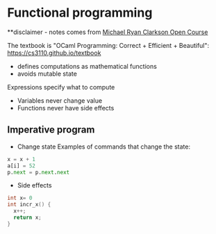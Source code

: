 # Functional programming

**disclaimer - notes comes from [Michael Ryan Clarkson Open Course](https://www.cs.cornell.edu/~clarkson/)

The textbook is "OCaml Programming: Correct + Efficient + Beautiful": https://cs3110.github.io/textbook


* defines computations as mathematical functions
* avoids mutable state

Expressions specify what to compute

- Variables never change value
- Functions never have side effects


## Imperative program

* Change state
Examples of commands that change the state:

```python
x = x + 1
a[i] = 52
p.next = p.next.next
```

* Side effects
  
```c
int x= 0
int incr_x() {
  x++;
  return x;
}
```
